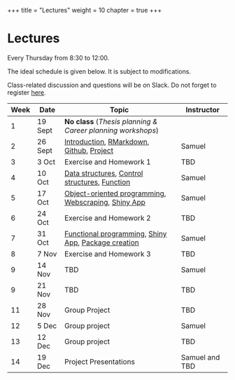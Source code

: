 +++
title = "Lectures"
weight = 10
chapter = true
+++

# Lectures

Every Thursday from 8:30 to 12:00.

The ideal schedule is given below. It is subject to modifications.

Class-related discussion and questions will be on Slack. Do not forget to register [here](https://forms.gle/9aKQ25idaypnmAJb8).

| Week | Date | Topic | Instructor |   
|---|---|---|---|   
| 1 | 19 Sept | **No class** (_Thesis planning \& Career planning workshops_) |  |   
| 2 | 26 Sept | [Introduction](https://ptds2024.github.io/class/lecture01), [RMarkdown](https://ptds2024.github.io/class/lecture02_markdown), [Github](https://ptds2024.github.io/class/lecture03_github), [Project](https://ptds2024.github.io/class/lecture13_project)| Samuel |
| 3 | 3 Oct | Exercise and Homework 1 | TBD |
| 4 | 10 Oct | [Data structures](https://ptds2024.github.io/class/lecture04_datastructure), [Control structures](https://ptds2024.github.io/class/lecture05_controlstructure), [Function](https://ptds2024.github.io/class/lecture06_function) | Samuel |
| 5 | 17 Oct | [Object-oriented programming](https://ptds2024.github.io/class/lecture07_OOP), [Webscraping](https://ptds2024.github.io/class/lecture08_webscrap), [Shiny App](https://ptds2024.github.io/class/lecture09_shiny)  | Samuel | 
| 6 | 24 Oct | Exercise and Homework 2 | TBD |
| 7 | 31 Oct | [Functional programming](https://ptds2024.github.io/class/lecture10_functional), [Shiny App](https://ptds2024.github.io/class/lecture09_shiny), [Package creation](https://ptds2024.github.io/class/lecture11_pkg) | Samuel |
| 8 | 7 Nov | Exercise and Homework 3 | TBD |
| 9 | 14 Nov | TBD | Samuel |
| 9 | 21 Nov | TBD | TBD |
| 11 | 28 Nov | Group Project | TBD | 
| 12 | 5 Dec | Group project | Samuel |
| 13 | 12 Dec | Group project | TBD | 
| 14 | 19 Dec | Project Presentations | Samuel and TBD| 

